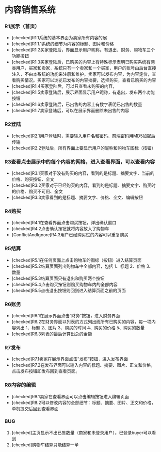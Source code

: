 # 内容销售系统

### R1展示（首页）
- [checked]R1.1系统的基本界面为卖家所有内容的展
- [checked]R1.1.1系统的细节为内容的标题、图片和价格
- [checked]R1.2买家登陆后，界面显示用户昵称，有退出、财务、购物车三个功能按钮
- [checked]R1.3买家登陆后，已购买的内容上有特殊标示表明已购买系统有两类用户，买家和卖家，系统只有一个卖家和一个买家，用户的账号由后台直接注入，不由本系统的功能来注册和维护。卖家可以发布内容，为内容定价，查看购买情况。买家可以浏览已发布的内容摘要，选择购买，查看已购买的内容
- [checked]R1.4买家登陆后，可以只查看未购买的内容，
- [checked]R1.5卖家登陆后，展示界面显示用户昵称，有退出，发布两个功能按钮
- [checked]R1.6卖家登陆后，已出售的内容上有数字表明已出售的数量
- [checked]R1.7卖家登陆后，可以在展示界面删除未出售的内容

### R2登陆
- [checked]R2.1用户登陆时，需要输入用户名和密码，前端密码用MD5加密后传输
- [checked]R2.2登陆后，所有界面上要显示用户的昵称和购物车图标（按钮）

### R3查看点击展示中的每个内容的网格，进入查看界面，可以查看内容
- [checked]R3.1买家对于没有购买的内容，看到的是标题、摘要文字、当前的价格、购买按钮、全文
- [checked]R3.2买家对于已经购买的内容，看到的是标题、摘要文字、购买时的价格、购买不可用、全文
- [checked]R3.3卖家看到的是标题、摘要文字、价格、全文、编辑按钮

### R4购买
- [checked]R4.1在查看界面点击购买按钮，弹出确认窗口
- [checked]R4.2点击确认按钮就将内容放入了购物车
- [ConflictAndIgnore]R4.3用户已经购买过的内容可以重复购买

### R5结算
- [checked]R5.1在任何页面上点击购物车的图标（按钮）进入结算页面
- [checked]R5.2结算页面列出购物车中全部内容，包括    1、标题    2、价格    3、数量
- [checked]R5.3结算页面只有退出和购买两个按钮
- [checked]R5.4点击购买按钮则购买购物车内的全部内容
- [checked]R5.5点击退出按钮则回到进入结算页面之前的页面

### R6账务
- [checked]R6.1在展示界面点击“财务”按钮，进入财务界面
- [checked]R6.2在财务界面以列表的方式列出而所有已购买的内容，每一项内容列出    1、标题    2、图片    3、购买的时间    4、购买的价格    5、购买的数量
- [checked]R6.3列表的最后计算出总的金额

### R7发布
- [checked]R7.1卖家在展示界面点击”发布“按钮，进入发布界面
- [checked]R7.2在发布界面可以输入内容的标题、摘要、图片、正文和价格，点击发布按钮即发布回到查看页面。

### R8内容的编辑
- [checked]R8.1卖家在查看界面可以点击编辑按钮进入编辑页面
- [checked]R8.2可以修改内容的全部细节：标题、摘要、图片、正文和价格，单机提交后回到查看界面

### BUG
1. [checked]主页显示不出已售数量（商家和未登录用户），已登录buyer可以看到
2. [checked]购物车结算只能结算一单